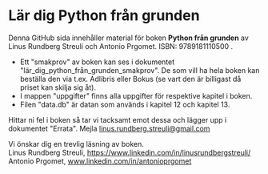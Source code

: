 # Lär dig Python från grunden

Denna GitHub sida innehåller material för boken **Python från grunden** av Linus Rundberg Streuli och Antonio Prgomet. ISBN: 9789181110500 .


* Ett "smakprov" av boken kan ses i dokumentet "lär_dig_python_från_grunden_smakprov". De som vill ha hela boken kan beställa den via t.ex. Adlibris eller Bokus (se vart den är billigast då priset kan skilja sig åt).
* I mappen "uppgifter" finns alla uppgifter för respektive kapitel i boken.
* Filen "data.db" är datan som används i kapitel 12 och kapitel 13.

Hittar ni fel i boken så tar vi tacksamt emot dessa och lägger upp i dokumentet "Errata". Mejla linus.rundberg.streuli@gmail.com 


Vi önskar dig en trevlig läsning av boken. <br>
Linus Rundberg Streuli, https://www.linkedin.com/in/linusrundbergstreuli/ <br>
Antonio Prgomet, www.linkedin.com/in/antonioprgomet
